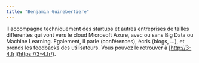 ```yaml
---
title: "Benjamin Guinebertiere"
---
```


Il accompagne techniquement des startups et autres entreprises de
tailles différentes qui vont vers le cloud Microsoft Azure, avec ou sans
Big Data ou Machine Learning. Egalement, il parle (conférences), écris
(blogs, …), et prends les feedbacks des utilisateurs. Vous pouvez le
retrouver à [http://3-4.fr](https://3-4.fr/).  
  